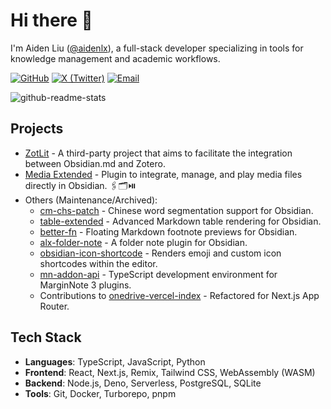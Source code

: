 # Hi there 👋

I'm Aiden Liu ([@aidenlx](https://github.com/aidenlx)), a full-stack developer specializing in tools for knowledge management and academic workflows.

[![GitHub](https://img.shields.io/badge/GitHub-181717?style=for-the-badge&logo=github&logoColor=white)](https://github.com/aidenlx)
[![X (Twitter)](https://img.shields.io/badge/X-000000?style=for-the-badge&logo=x&logoColor=white)](https://x.com/aiden_lx)
[![Email](https://img.shields.io/badge/Email-0078D4?style=for-the-badge&logo=microsoft-outlook&logoColor=white)](mailto:aiden.lx@outlook.com)


![github-readme-stats](https://github-readme-stats.vercel.app/api?username=aidenlx&show_icons=true&theme=tokyonight)

## Projects

- [ZotLit](https://github.com/PKM-er/obsidian-zotlit) - A third-party project that aims to facilitate the integration between Obsidian.md and Zotero.
- [Media Extended](https://github.com/aidenlx/media-extended) - Plugin to integrate, manage, and play media files directly in Obsidian. 🖇️🗂️⏯️
- Others (Maintenance/Archived):
  - [cm-chs-patch](https://github.com/aidenlx/cm-chs-patch) - Chinese word segmentation support for Obsidian.
  - [table-extended](https://github.com/aidenlx/table-extended) - Advanced Markdown table rendering for Obsidian.
  - [better-fn](https://github.com/aidenlx/better-fn) - Floating Markdown footnote previews for Obsidian.
  - [alx-folder-note](https://github.com/aidenlx/alx-folder-note) - A folder note plugin for Obsidian.
  - [obsidian-icon-shortcode](https://github.com/aidenlx/obsidian-icon-shortcode) - Renders emoji and custom icon shortcodes within the editor.
  - [mn-addon-api](https://github.com/aidenlx/mn-addon-api) - TypeScript development environment for MarginNote 3 plugins.
  - Contributions to [onedrive-vercel-index](https://github.com/spencerwooo/onedrive-vercel-index) - Refactored for Next.js App Router.

## Tech Stack

- **Languages**: TypeScript, JavaScript, Python
- **Frontend**: React, Next.js, Remix, Tailwind CSS, WebAssembly (WASM)
- **Backend**: Node.js, Deno, Serverless, PostgreSQL, SQLite
- **Tools**: Git, Docker, Turborepo, pnpm
